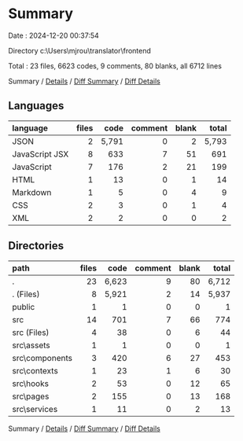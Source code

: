 # Summary

Date : 2024-12-20 00:37:54

Directory c:\\Users\\mjrou\\translator\\frontend

Total : 23 files,  6623 codes, 9 comments, 80 blanks, all 6712 lines

Summary / [Details](details.md) / [Diff Summary](diff.md) / [Diff Details](diff-details.md)

## Languages
| language | files | code | comment | blank | total |
| :--- | ---: | ---: | ---: | ---: | ---: |
| JSON | 2 | 5,791 | 0 | 2 | 5,793 |
| JavaScript JSX | 8 | 633 | 7 | 51 | 691 |
| JavaScript | 7 | 176 | 2 | 21 | 199 |
| HTML | 1 | 13 | 0 | 1 | 14 |
| Markdown | 1 | 5 | 0 | 4 | 9 |
| CSS | 2 | 3 | 0 | 1 | 4 |
| XML | 2 | 2 | 0 | 0 | 2 |

## Directories
| path | files | code | comment | blank | total |
| :--- | ---: | ---: | ---: | ---: | ---: |
| . | 23 | 6,623 | 9 | 80 | 6,712 |
| . (Files) | 8 | 5,921 | 2 | 14 | 5,937 |
| public | 1 | 1 | 0 | 0 | 1 |
| src | 14 | 701 | 7 | 66 | 774 |
| src (Files) | 4 | 38 | 0 | 6 | 44 |
| src\\assets | 1 | 1 | 0 | 0 | 1 |
| src\\components | 3 | 420 | 6 | 27 | 453 |
| src\\contexts | 1 | 23 | 1 | 6 | 30 |
| src\\hooks | 2 | 53 | 0 | 12 | 65 |
| src\\pages | 2 | 155 | 0 | 13 | 168 |
| src\\services | 1 | 11 | 0 | 2 | 13 |

Summary / [Details](details.md) / [Diff Summary](diff.md) / [Diff Details](diff-details.md)